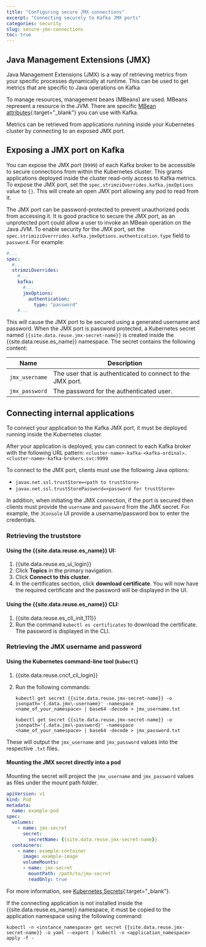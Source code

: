 ```yaml
---
title: "Configuring secure JMX connections"
excerpt: "Connecting securely to Kafka JMX ports"
categories: security
slug: secure-jmx-connections
toc: true
---
```


## Java Management Extensions (JMX)

Java Management Extensions (JMX) is a way of retrieving metrics from your specific processes dynamically at runtime. This can be used to get metrics that are specific to Java operations on Kafka

To manage resources, management beans (MBeans) are used. MBeans represent a resource in the JVM. There are specific [MBean attributes](https://kafka.apache.org/documentation/#remote_jmx){:target="_blank"} you can use with Kafka.

Metrics can be retrieved from applications running inside your Kubernetes cluster by connecting to an exposed JMX port.

## Exposing a JMX port on Kafka

You can expose the JMX port (`9999`) of each Kafka broker to be accessible to secure connections from within the Kubernetes cluster. This grants applications deployed inside the cluster read-only access to Kafka metrics. To expose the JMX port, set the `spec.strimziOverrides.kafka.jmxOptions` value to `{}`. This will create an open JMX port allowing any pod to read from it.

The JMX port can be password-protected to prevent unauthorized pods from accessing it. It is good practice to secure the JMX port, as an unprotected port could allow a user to invoke an MBean operation on the Java JVM. To enable security for the JMX port, set the `spec.strimiziOverrrides.kafka.jmxOptions.authentication.type` field to `password`. For example:

```yaml
#...
spec:
  #...
  strimziOverrides:
    #...
    kafka:
      #...
      jmxOptions:
        authentication:
          type: "password"
    #...
```

This will cause the JMX port to be secured using a generated username and password. When the JMX port is password protected, a Kubernetes secret named `{{site.data.reuse.jmx-secret-name}}` is created inside the {{site.data.reuse.es_name}} namespace. The secret contains the following content:

| Name           | Description                                                |
| -------------- | ---------------------------------------------------------- |
| `jmx_username` | The user that is authenticated to connect to the JMX port. |
| `jmx_password` | The password for the authenticated user.                   |

## Connecting internal applications

To connect your application to the Kafka JMX port, it must be deployed running inside the Kubernetes cluster.

After your application is deployed, you can connect to each Kafka broker with the following URL pattern:
`<cluster-name>-kafka-<kafka-ordinal>.<cluster-name>-kafka-brokers.svc:9999`

To connect to the JMX port, clients must use the following Java options:

- `javax.net.ssl.trustStore=<path to trustStore>`
- `javax.net.ssl.trustStorePassword=<password for trustStore>`

In addition, when initiating the JMX connection, if the port is secured then clients must provide the `username` and `password` from the JMX secret. For example, the `JConsole` UI provide a username/password box to enter the credentials.

### Retrieving the truststore

#### Using the {{site.data.reuse.es_name}} UI:

1. {{site.data.reuse.es_ui_login}}
2. Click **Topics** in the primary navigation.
3. Click **Connect to this cluster**.
4. In the certificates section, click **download certificate**.
   You will now have the required certificate and the password will be displayed in the UI.

#### Using the {{site.data.reuse.es_name}} CLI:

1. {{site.data.reuse.es_cli_init_111}}
2. Run the command `kubectl es certificates` to download the certificate. The password is displayed in the CLI.

### Retrieving the JMX username and password

#### Using the Kubernetes command-line tool (`kubectl`)

1. {{site.data.reuse.cncf_cli_login}}
2. Run the following commands:

   ```shell
   kubectl get secret {{site.data.reuse.jmx-secret-name}} -o jsonpath='{.data.jmx\-username}' -namespace <name_of_your_namespace> | base64 -decode > jmx_username.txt
   ```

   ```shell
   kubectl get secret {{site.data.reuse.jmx-secret-name}} -o jsonpath='{.data.jmx\-password}' -namespace <name_of_your_namespace> | base64 -decode > jmx_password.txt
   ```

These will output the `jmx_username` and `jmx_password` values into the respective `.txt` files.

#### Mounting the JMX secret directly into a pod

Mounting the secret will project the `jmx_username` and `jmx_password` values as files under the mount path folder.

```yaml
apiVersion: v1
kind: Pod
metadata:
  name: example-pod
spec:
  volumes:
    - name: jmx-secret
      secret:
        secretName: {{site.data.reuse.jmx-secret-name}}
  containers:
    - name: example-container
      image: example-image
      volumeMounts:
      - name: jmx-secret
        mountPath: /path/to/jmx-secret
        readOnly: true
```

For more information, see [Kubernetes Secrets](https://kubernetes.io/docs/concepts/configuration/secret/#using-secrets-as-files-from-a-pod){:target="_blank"}.

If the connecting application is not installed inside the {{site.data.reuse.es_name}} namespace, it must be copied to the application namespace using the following command:

```shell
kubectl -n <instance_namespace> get secret {{site.data.reuse.jmx-secret-name}} -o yaml --export | kubectl -n <application_namespace> apply -f -
```
